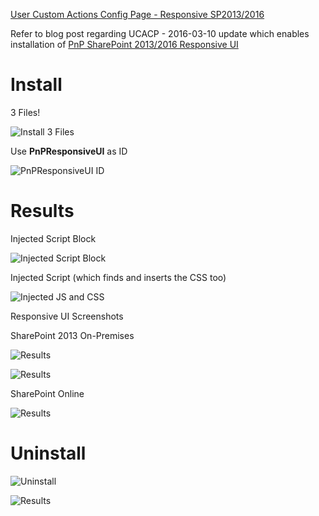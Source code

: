
[User Custom Actions Config Page - Responsive SP2013/2016](http://johnliu.net/blog/2016/3/u1o3sximl08l60c3k0xzz4ep2fof2n) 

Refer to blog post regarding UCACP - 2016-03-10 update which enables installation of 
[PnP SharePoint 2013/2016 Responsive UI](https://github.com/OfficeDev/PnP-Tools/tree/master/Solutions/SharePoint.UI.Responsive)

# Install

3 Files!

![Install 3 Files](docs/ucacp-r1.png)

Use **PnPResponsiveUI** as ID

![PnPResponsiveUI ID](docs/ucacp-r2.png)

# Results

Injected Script Block

![Injected Script Block](docs/ucacp-r3.png)

Injected Script (which finds and inserts the CSS too)

![Injected JS and CSS](docs/ucacp-r4.png)

Responsive UI Screenshots

SharePoint 2013 On-Premises

![Results](docs/ucacp-r5.png)

![Results](docs/ucacp-r6.png)

SharePoint Online

![Results](docs/ucacp-r9.png)

# Uninstall

![Uninstall](docs/ucacp-r7.png)

![Results](docs/ucacp-r8.png)
